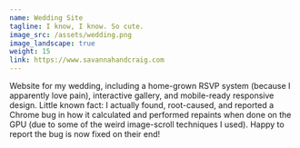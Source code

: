 ```yaml
---
name: Wedding Site
tagline: I know, I know. So cute.
image_src: /assets/wedding.png
image_landscape: true
weight: 15
link: https://www.savannahandcraig.com
---
```

Website for my wedding, including a home-grown RSVP system (because I apparently love pain), interactive gallery, and mobile-ready responsive design. Little known fact: I actually found, root-caused, and reported a Chrome bug in how it calculated and performed repaints when done on the GPU (due to some of the weird image-scroll techniques I used). Happy to report the bug is now fixed on their end!
